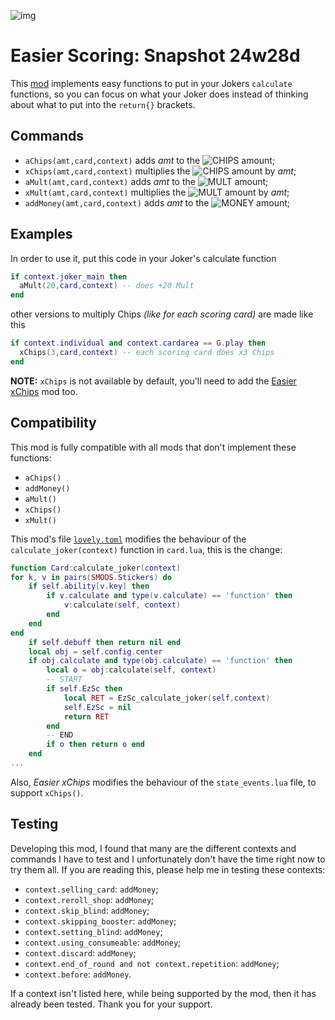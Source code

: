 ![img](https://github.com/cerloCasa/Easier-Scoring/blob/main/Easier%20Scoring%20-%20snapshot24w28d/assets/2x/modicon.png?raw=true)
# Easier Scoring: Snapshot 24w28d
This [mod](https://github.com/cerloCasa/Easier-Scoring/releases/tag/v1.1-EasierScoring) implements easy functions to put in your Jokers `calculate` functions, so you can focus on what your Joker does instead of thinking about what to put into the `return{}` brackets.
## Commands
- `aChips(amt,card,context)` adds *amt* to the ![CHIPS](https://placehold.co/40x20/009dff/FFFFFF.png?text=Chips) amount;
- `xChips(amt,card,context)` multiplies the ![CHIPS](https://placehold.co/40x20/009dff/FFFFFF.png?text=Chips) amount by *amt*;
- `aMult(amt,card,context)` adds *amt* to the ![MULT](https://placehold.co/40x20/FE5F55/FFFFFF.png?text=Mult) amount;
- `xMult(amt,card,context)` multiplies the ![MULT](https://placehold.co/40x20/FE5F55/FFFFFF.png?text=Mult) amount by *amt*;
- `addMoney(amt,card,context)` adds *amt* to the ![MONEY](https://placehold.co/45x20/f2d035/FFFFFF.webp?text=$&font=Montserrat) amount;
## Examples
In order to use it, put this code in your Joker's calculate function
```lua
if context.joker_main then
  aMult(20,card,context) -- does +20 Mult
end
```
other versions to multiply Chips *(like for each scoring card)* are made like this
```lua
if context.individual and context.cardarea == G.play then
  xChips(3,card,context) -- each scoring card does x3 Chips
end
```
**NOTE:** `xChips` is not available by default, you'll need to add the [Easier xChips](https://github.com/cerloCasa/Easier-Scoring/tree/f4d4834897162c13b573b231070f512dceb7cebc/Easier%20xChips%20-%20snapshot%2024w28d) mod too.
## Compatibility
This mod is fully compatible with all mods that don't implement these functions:
- `aChips()`
- `addMoney()`
- `aMult()`
- `xChips()`
- `xMult()`

This mod's file [`lovely.toml`](https://github.com/cerloCasa/Easier-Scoring/blob/a438fc6fca46332f12e434eb60cef8f9ee19b4d0/lovely.toml) modifies the behaviour of the `calculate_joker(context)` function in `card.lua`, this is the change:
```lua
function Card:calculate_joker(context)
for k, v in pairs(SMODS.Stickers) do
    if self.ability[v.key] then
        if v.calculate and type(v.calculate) == 'function' then
            v:calculate(self, context)
        end
    end
end
    if self.debuff then return nil end
    local obj = self.config.center
    if obj.calculate and type(obj.calculate) == 'function' then
        local o = obj:calculate(self, context)
		-- START
        if self.EzSc then
            local RET = EzSc_calculate_joker(self,context)
            self.EzSc = nil
            return RET
        end
        -- END
        if o then return o end
    end
...
```
Also, *Easier xChips* modifies the behaviour of the `state_events.lua` file, to support `xChips()`.
## Testing
Developing this mod, I found that many are the different contexts and commands I have to test and I unfortunately don't have the time right now to try them all. If you are reading this, please help me in testing these contexts:
- `context.selling_card`: `addMoney`;
- `context.reroll_shop`: `addMoney`;
- `context.skip_blind`: `addMoney`;
- `context.skipping_booster`: `addMoney`;
- `context.setting_blind`: `addMoney`;
- `context.using_consumeable`: `addMoney`;
- `context.discard`: `addMoney`;
- `context.end_of_round and not context.repetition`: `addMoney`;
- `context.before`: `addMoney`.

If a context isn't listed here, while being supported by the mod, then it has already been tested. Thank you for your support.
